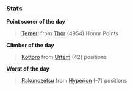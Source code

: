 

### Stats

**Point scorer of the day**
>[Temeri](/#/character/Thor/1102590) from [Thor](/#/ranking/Thor)  (4954) Honor Points


**Climber of the day**
>[Kottoro](/#/character/Urtem/1320214) from [Urtem](/#/ranking/Urtem)  (42) positions


**Worst of the day**
>[Rakunozetsu](/#/character/Hyperion/353571) from [Hyperion](/#/ranking/Hyperion)  (-7) positions


